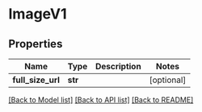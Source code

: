 # ImageV1

## Properties
Name | Type | Description | Notes
------------ | ------------- | ------------- | -------------
**full_size_url** | **str** |  | [optional] 

[[Back to Model list]](../README.md#documentation-for-models) [[Back to API list]](../README.md#documentation-for-api-endpoints) [[Back to README]](../README.md)


